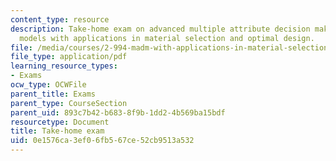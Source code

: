 ```yaml
---
content_type: resource
description: Take-home exam on advanced multiple attribute decision making (MADM)
  models with applications in material selection and optimal design.
file: /media/courses/2-994-madm-with-applications-in-material-selection-and-optimal-design-january-iap-2007/0e1576ca3ef06fb567ce52cb9513a532_exam.pdf
file_type: application/pdf
learning_resource_types:
- Exams
ocw_type: OCWFile
parent_title: Exams
parent_type: CourseSection
parent_uid: 893c7b42-b683-8f9b-1dd2-4b569ba15bdf
resourcetype: Document
title: Take-home exam
uid: 0e1576ca-3ef0-6fb5-67ce-52cb9513a532
---
```

